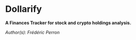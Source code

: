 # Dollarify
__A Finances Tracker for stock and crypto holdings analysis.__

_Author(s): Frédéric Perron_
